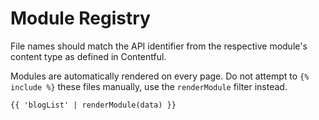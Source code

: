 # Module Registry

File names should match the API identifier from the respective module's content type as defined in Contentful.

Modules are automatically rendered on every page. Do not attempt to `{% include %}` these files manually, use the `renderModule` filter instead.

```nunjucks
{{ 'blogList' | renderModule(data) }}
```
